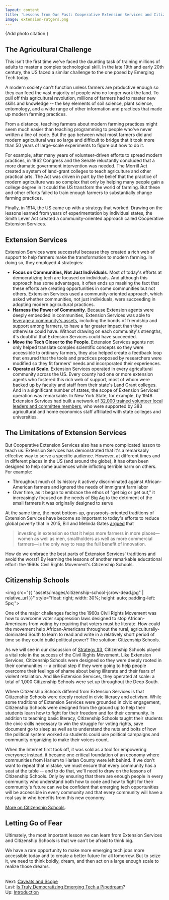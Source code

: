```yaml
---
layout: content
title: 'Lessons from Our Past: Cooperative Extension Services and Citizenship Schools'
image: extension-rutgers.png
---
```

{Add photo citation }
## The Agricultural Challenge
This isn't the first time we've faced the daunting task of training millions of adults to master a complex technological skill. 
In the late 19th and early 20th century, the US faced a similar challenge to the one posed by Emerging Tech today. 

A modern society can't function unless farmers are productive enough so they can feed the vast majority of people who no longer work the land. To pull off this agricultural revolution, millions of farmers had to master new skills and knowledge --  the key elements of soil science, plant science, entomology, and a wide range of other information and practices that made up modern farming practices. 

From a distance, teaching farmers about modern farming practices might seem much easier than teaching programming to people who've never written a line of code. But the gap between what most farmers did and modern agricultural was so large and difficult to bridge that it took more than 50 years of large-scale experiments to figure out how to do it. 

For example, after many years of volunteer-driven efforts to spread modern practices, in 1862 Congress and the Senate reluctantly concluded that a more dramatic government intervention was needed. The Morrill Act created a system of land-grant colleges to teach agriculture and other practical arts. The Act was driven in part by the belief that the practice of modern agriculture was so complex that only by helping many people gain a college degree in it could the US transform the world of farming.  But these and other efforts failed to train enough farmers to substantially change farming practices.

Finally, in 1914, the US came up with a strategy that worked.  Drawing on the lessons learned from years of experimentation by individual states, the Smith Lever Act created a community-oriented approach called Cooperative Extension Services.

## Extension Services

Extension Services were successful because they created a rich web of support to help farmers make the transformation to modern farming. In doing so, they employed 4 strategies:

- __Focus on Communities, Not Just Individuals__. Most of today's efforts at democratizing tech are focused on individuals. And although this approach has some advantages, it often ends up masking the fact that these efforts are creating opportunities in some communities but not others. Extension Services used a community-oriented approach, which asked whether communities, not just individuals, were succeeding in adopting modern agricultural practices.
- __Harness the Power of Community__. Because Extension agents were deeply embedded in communities, Extension Services was able to [leverage a community's assets](../50-support/10-community-support.html#community-oriented-trainings-and-support), including the bonds of friendship and support among farmers, to have a far greater impact than they otherwise could have. Without drawing on each community's strengths, it's doubtful that Extension Services could have succeeded.
- __Move the Tech Closer to the People__.  Extension Services agents not only helped translate complex scientific concepts so they were accessible to ordinary farmers, they also helped create a feedback loop that ensured that the tools and practices proposed by researchers were modified so they fit farmers' needs and incorporated their experiences.
- __Operate at Scale__. Extension Services operated in every agricultural community across the US. Every county had one or more extension agents who fostered this rich web of support, most of whom were backed up by faculty and staff from their state's Land Grant colleges. And in a significant number of states, the scope of Extension Services' operation was remarkable. In New York State, for example, by 1948 Extension Services had built a network of [32,000 trained volunteer local leaders and committee members](http://www.cornellpress.cornell.edu/book/?GCOI=80140100545940), who were supported by 383 agricultural and home economics staff affiliated with state colleges and universities.

## The Limitations of Extension Services

But Cooperative Extension Services also has a more complicated lesson to teach us. Extension Services has demonstrated that it's a remarkably effective way to serve a specific audience. However, at different times and in different places in the US (and around the globe), it has often been designed to help some audiences while inflicting terrible harm on others. For example:

- Throughout much of its history it actively discriminated against African-American farmers and ignored the needs of immigrant farm labor
- Over time, as it began to embrace the ethos of "get big or get out," it increasingly focused on the needs of Big Ag to the detriment of the small farmers it was originally designed to serve

At the same time, the most bottom-up, grassroots-oriented traditions of Extension Services have become so important to today's efforts to reduce global poverty that in 2015, Bill and Melinda Gates [argued](https://www.ozy.com/opinion/bill-gates-where-the-third-world-gets-health-right/39034) that

> investing in extension so that it helps more farmers in more places—women as well as men, smallholders as well as more commercial farmers—is the only way to reap the full benefit of innovation.

How do we embrace the best parts of Extension Services' traditions and avoid the worst? By learning the lessons of another remarkable educational effort: the 1960s Civil Rights Movement's Citizenship Schools.


## Citizenship Schools

<img src="{{ "assets/images/citizenship-school-jcrow-dead.jpg" | relative_url }}" style="float: right; width: 30%; height: auto; padding-left: 5px;">

One of the major challenges facing the 1960s Civil Rights Movement was how to overcome voter suppression laws designed to stop African-Americans from voting by requiring that voters must be literate. How could the movement help African-Americans throughout the rural, agriculturally-dominated South to learn to read and write in a relatively short period of time so they could build political power? The solution: Citizenship Schools.

As we will see in our discussion of [Strategy #3](../70-civic/00-index.html), Citizenship Schools played a vital role in the success of the Civil Rights Movement. Like Extension Services, Citizenship Schools were designed so they were deeply rooted in their communities -- a critical step if they were going to help people overcome their feelings of shame about being illiterate and their fears of violent retaliation. And like Extension Services, they operated at scale: a total of 1,000 Citizenship Schools were set up throughout the Deep South.

Where Citizenship Schools differed from Extension Services is that Citizenship Schools were deeply rooted in civic literacy and activism. While some traditions of Extension Services were grounded in civic engagement, Citizenship Schools were designed from the ground up to help their students learn how to fight for their freedom and for their community. In addition to teaching basic literacy, Citizenship Schools taught their students the civic skills necessary to win the struggle for voting rights, save document go to sleep as well as to understand the nuts and bolts of how the political system worked so students could use political campaigns and community organizing to make their voices count. 

When the Internet first took off, it was sold as a tool for empowering everyone; instead, it became one critical foundation of an economy where communities from Harlem to Harlan County were left behind. If we don't want to repeat that mistake, we must ensure that every community has a seat at the table -- and to do that, we'll need to draw on the lessons of Citizenship Schools. Only by ensuring that there are enough people in every community who understand both how to code and how to fight for their community's future can we be confident that emerging tech opportunities will be accessible in every community and that every community will have a real say in who benefits from this new economy. 

[More on Citizenship Schools](../70-civic/20-citizenship-schools.html).

## Letting Go of Fear

Ultimately, the most important lesson we can learn from Extension Services and Citizenship Schools is that we can't be afraid to think big.

We have a rare opportunity to make more emerging tech jobs more accessible today and to create a better future for all tomorrow. But to seize it, we need to think boldly, dream, and then act on a large enough scale to realize those dreams.


<br/>Next: [Caveats and Scope](50-caveats-scope.html)
<br/>Last: [Is Truly Democratizing Emerging Tech a Pipedream](20-pipedream.html)?
<br/>Up: [Introduction](00-index.html)
